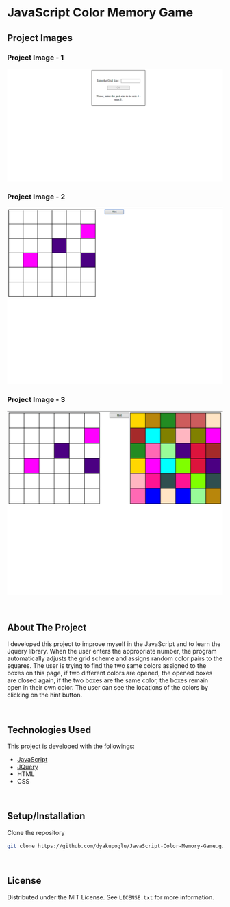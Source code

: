 <!-- BODY -->
# JavaScript Color Memory Game

<!-- PROJECT IMAGES -->
## Project Images

### Project Image - 1
![js_color_memory_game_1](./Project_Images/js_color_memory_game_1.PNG)

### Project Image - 2
![js_color_memory_game_2](./Project_Images/js_color_memory_game_2.png)

### Project Image - 3
![js_color_memory_game_3](./Project_Images/js_color_memory_game_3.PNG)

<br/>

<!-- ABOUT THE PROJECT -->
## About The Project
I developed this project to improve myself in the JavaScript and to learn the Jquery library. When the user enters the appropriate number, the program automatically adjusts the grid scheme and assigns random color pairs to the squares. The user is trying to find the two same colors assigned to the boxes on this page, if two different colors are opened, the opened boxes are closed again, if the two boxes are the same color, the boxes remain open in their own color. The user can see the locations of the colors by clicking on the hint button.

<br/>

<!-- Technologies Used -->
## Technologies Used

This project is developed with the followings:

* [JavaScript](https://www.javascript.com)
* [JQuery](https://jquery.com)
* HTML
* CSS

<br/>

<!-- Setup/Installation -->
## Setup/Installation
 Clone the repository 
   ```sh
   git clone https://github.com/dyakupoglu/JavaScript-Color-Memory-Game.git
   ```

<br/>

<!-- LICENSE -->
## License

Distributed under the MIT License. See `LICENSE.txt` for more information.
